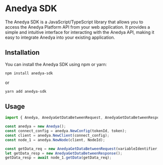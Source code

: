 # Anedya SDK

The Anedya SDK is a JavaScript/TypeScript library that allows you to access the Anedya Platform API from your web application. It provides a simple and intuitive interface for interacting with the Anedya API, making it easy to integrate Anedya into your existing application.

## Installation

You can install the Anedya SDK using npm or yarn:

```bash
npm install anedya-sdk
```

or

```bash
yarn add anedya-sdk
```

## Usage

```javascript
import { Anedya, AnedyaGetDataBetweenRequest, AnedyaGetDataBetweenResponse} from "anedya-sdk";

const anedya = new Anedya();
const connect_config = anedya.NewConfig(tokenId, token);
const client = anedya.NewClient(connect_config);
const node_1 = anedya.NewNode(client, NodeId);

const getData_req = new AnedyaGetDataBetweenRequest(variableIdentifier,from_time,to_time);
let getData_resp = new AnedyaGetDataBetweenResponse();
getData_resp = await node_1.getData(getData_req);
```
